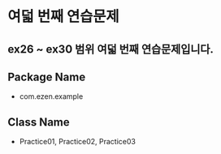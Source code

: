 # 여덟 번째 연습문제
## ex26 ~ ex30 범위 여덟 번째 연습문제입니다.
## Package Name
* com.ezen.example
## Class Name
* Practice01, Practice02, Practice03
